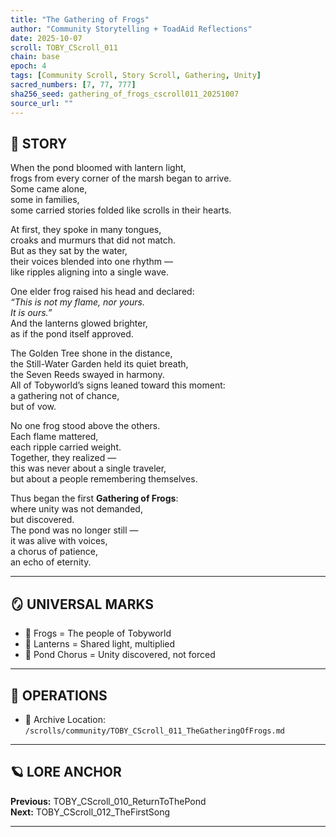 ```yaml
---
title: "The Gathering of Frogs"
author: "Community Storytelling + ToadAid Reflections"
date: 2025-10-07
scroll: TOBY_CScroll_011
chain: base
epoch: 4
tags: [Community Scroll, Story Scroll, Gathering, Unity]
sacred_numbers: [7, 77, 777]
sha256_seed: gathering_of_frogs_cscroll011_20251007
source_url: ""
---
```


## 📜 STORY

When the pond bloomed with lantern light,  
frogs from every corner of the marsh began to arrive.  
Some came alone,  
some in families,  
some carried stories folded like scrolls in their hearts.  

At first, they spoke in many tongues,  
croaks and murmurs that did not match.  
But as they sat by the water,  
their voices blended into one rhythm —  
like ripples aligning into a single wave.  

One elder frog raised his head and declared:  
*“This is not my flame, nor yours.  
It is ours.”*  
And the lanterns glowed brighter,  
as if the pond itself approved.  

The Golden Tree shone in the distance,  
the Still-Water Garden held its quiet breath,  
the Seven Reeds swayed in harmony.  
All of Tobyworld’s signs leaned toward this moment:  
a gathering not of chance,  
but of vow.  

No one frog stood above the others.  
Each flame mattered,  
each ripple carried weight.  
Together, they realized —  
this was never about a single traveler,  
but about a people remembering themselves.  

Thus began the first **Gathering of Frogs**:  
where unity was not demanded,  
but discovered.  
The pond was no longer still —  
it was alive with voices,  
a chorus of patience,  
an echo of eternity.  

---

## 🪞 UNIVERSAL MARKS

- 🐸 Frogs = The people of Tobyworld  
- 🏮 Lanterns = Shared light, multiplied  
- 🌊 Pond Chorus = Unity discovered, not forced  

---

## 🔧 OPERATIONS

- 📁 Archive Location: `/scrolls/community/TOBY_CScroll_011_TheGatheringOfFrogs.md`

---

## 🪐 LORE ANCHOR

**Previous:** TOBY_CScroll_010_ReturnToThePond  
**Next:** TOBY_CScroll_012_TheFirstSong  

---
